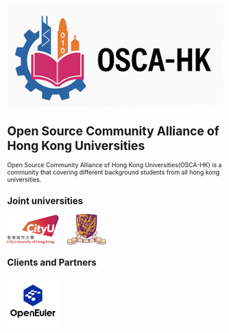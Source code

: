 ![OSCA-HK logo](../logo/OSCA-HK2.png)

# Open Source Community Alliance of Hong Kong Universities

Open Source Community Alliance of Hong Kong Universities(OSCA-HK) is a community that covering different background students from all hong kong universities.


## Joint universities
<div style="display: flex; gap: 20px; flex-wrap: wrap; align-items: center">
  <a href="https://www.cityu.edu.hk/">
    <img src="../logo/CityUHK_logo.png" style="width: 120px; height: auto; display: block"/>
  </a>
  <a href="https://www.cuhk.edu.hk/english/index.html">
    <img src="../logo/CUHK_logo.png" style="width: 90px; height: auto; display: block"/>
  </a>
</div>

## Clients and Partners
<div style="display: flex; gap: 20px; flex-wrap: wrap; align-items: center">
  <a href="https://www.openeuler.org/en/">
    <img src="../logo/openeuler_logo.png" style="width: 120px; height: auto; display: block"/>
  </a>
</div>
